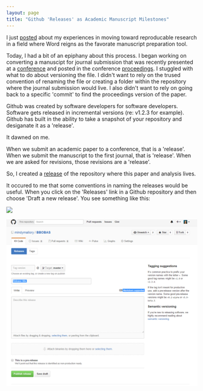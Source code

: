 ```yaml
---
layout: page
title: "Github 'Releases' as Academic Manuscript Milestones"
---
```


I just [posted](http://mindymallory.github.io/2016/01/21/my-reproducable-workflow.html) about my experiences in moving toward reproducable research in a field where Word reigns as the favorate manuscript preparation tool. 

Today, I had a bit of an epiphany about this process. I began working on converting a manuscipt for journal submission that was recently presented at a [conference](http://www.farmdoc.illinois.edu/nccc134/) and posted in the conference [proceedings](http://www.farmdoc.illinois.edu/nccc134/Year_search.asp?Type=Year&Year=2015). I stuggled with what to do about versioning the file. I didn't want to rely on the trused convention of renaming the file or creating a folder within the repository where the journal submission would live. I also didn't want to rely on going back to a specific 'commit' to find the proceedings version of the paper. 

Github was created by software developers for software developers. Software gets released in incremental versions (re: v1.2.3 for example). Github has built in the ability to take a snapshot of your repository and desiganate it as a 'release'. 

It dawned on me.

When we submit an academic paper to a conference, that is a 'release'. When we submit the manuscript to the first journal, that is 'release'. When we are asked for revisions, those revisions are a 'release'. 

So, I created a [release](https://github.com/mindymallory/BBOBAS/releases) of the repository where this paper and analysis lives. 

It occured to me that some conventions in naming the releases would be useful. When you click on the 'Releases' link in a Github repository and then choose 'Draft a new release'. You see something like this:   

![](figure\source\release.png)

<img src="images/release.png" />
